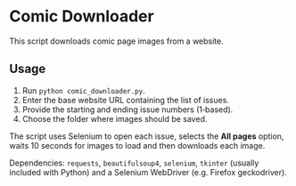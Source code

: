 # Comic Downloader

This script downloads comic page images from a website.

## Usage
1. Run `python comic_downloader.py`.
2. Enter the base website URL containing the list of issues.
3. Provide the starting and ending issue numbers (1‑based).
4. Choose the folder where images should be saved.

The script uses Selenium to open each issue, selects the **All pages** option, waits 10 seconds for images to load and then downloads each image.

Dependencies: `requests`, `beautifulsoup4`, `selenium`, `tkinter` (usually included with Python) and a Selenium WebDriver (e.g. Firefox geckodriver).
